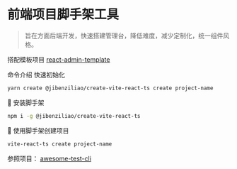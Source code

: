 # 前端项目脚手架工具

> 旨在方面后端开发，快速搭建管理台，降低难度，减少定制化，统一组件风格。

搭配模板项目 [react-admin-template](https://github.com/jibenziliao/react-admin-template)

命令介绍
快速初始化
```bash
yarn create @jibenziliao/create-vite-react-ts create project-name
```

🍎 安装脚手架
```bash
npm i -g @jibenziliao/create-vite-react-ts
```

🍏 使用脚手架创建项目

```bash
vite-react-ts create project-name
```

参照项目： [awesome-test-cli](https://github.com/Walker-Leee/awesome-test-cli)